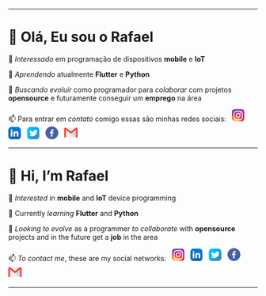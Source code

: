
***

# 👋 Olá, Eu sou o **Rafael**


 👀 *Interessado* em programação de dispositivos **mobile** e **IoT**

 🌱 *Aprendendo* atualmente **Flutter** e **Python**

 💞️ *Buscando evoluir* como programador para *colaborar* com projetos 
 **opensource** e futuramente conseguir um **emprego** na área

 📫 Para entrar em *contato* comigo essas são minhas redes sociais: &nbsp; <a href= "https://instagram.com/" title="Instagram"> <img src="instagram_icon.png" with="25" height="25" ></a> &nbsp;
<a href= "https://www.linkedin.com/" title="LinkeIn"> <img src="linkedin_icon.png" with="25" height="25" ></a> &nbsp;
<a href= "https://twitter.com/rafaxzx" title="Twitter"> <img src="twitter_icon.png" with="25" height="25" ></a> &nbsp;
<a href= "https://facebook.com/" title="Facebook"> <img src="facebook_icon.png" with="26" height="26" ></a> &nbsp;
<a href= "mailto:rafael.dev.mobile@gmail.com" title="Gmail"> <img src="gmail_icon.png" with="27" height="27" ></a>

***

# 👋 Hi, I’m **Rafael**

 👀 *Interested* in **mobile** and **IoT** device programming

 🌱 Currently *learning* **Flutter** and **Python**

 💞️ *Looking to evolve* as a programmer *to collaborate* with **opensource** projects and in the future get a **job** in the area

 📫 *To contact me*, these are my social networks: &nbsp; <a href= "https://instagram.com/" title="Instagram"> <img src="instagram_icon.png" with="25" height="25" ></a> &nbsp;
 <a href= "https://www.linkedin.com/" title="LinkeIn"> <img src="linkedin_icon.png" with="25" height="25" ></a> &nbsp;
 <a href= "https://twitter.com/rafaxzx" title="Twitter"> <img src="twitter_icon.png" with="25" height="25" ></a> &nbsp;
 <a href= "https://facebook.com/" title="Facebook"> <img src="facebook_icon.png" with="26" height="26" ></a> &nbsp;
 <a href= "mailto:rafael.dev.mobile@gmail.com" title="Gmail"> <img src="gmail_icon.png" with="27" height="27" ></a>

***

<!---
rafaxzx/rafaxzx is a ✨ special ✨ repository because its `README.md` (this file) appears on your GitHub profile.
You can click the Preview link to take a look at your changes.
--->
